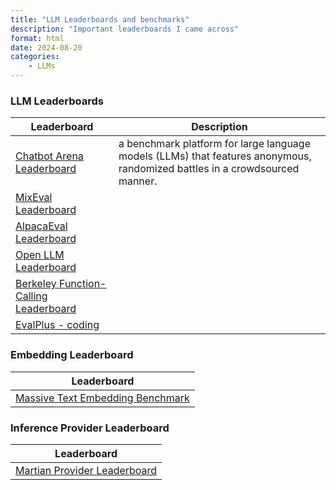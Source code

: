 ```yaml
---
title: "LLM Leaderboards and benchmarks"
description: "Important leaderboards I came across"
format: html
date: 2024-08-20
categories: 
    - LLMs
---
```


### LLM Leaderboards
| Leaderboard                                                                                | Description                                                                                                                 |
|--------------------------------------------------------------------------------------------|-----------------------------------------------------------------------------------------------------------------------------|
| [Chatbot Arena Leaderboard](https://huggingface.co/spaces/lmsys/chatbot-arena-leaderboard) | a benchmark platform for large language models (LLMs) that features anonymous, randomized battles in a crowdsourced manner. |
| [MixEval Leaderboard](https://mixeval.github.io/#leaderboard)                              |                                                                                                                             |
| [AlpacaEval Leaderboard](https://tatsu-lab.github.io/alpaca_eval/)                         |                                                                                                                             |
| [Open LLM Leaderboard](https://huggingface.co/spaces/HuggingFaceH4/open_llm_leaderboard)   |                                                                                                                             |
| [Berkeley Function-Calling Leaderboard](https://gorilla.cs.berkeley.edu/leaderboard.html)  |                                                                                                                             |
| [EvalPlus - coding](https://evalplus.github.io/leaderboard.html)  |                                                                                                                             |



### Embedding Leaderboard
| Leaderboard                                                                                |
|--------------------------------------------------------------------------------------------|
| [Massive Text Embedding Benchmark](https://huggingface.co/spaces/mteb/leaderboard) |

### Inference Provider Leaderboard
| Leaderboard                                                                                |
|--------------------------------------------------------------------------------------------|
| [Martian Provider Leaderboard](https://leaderboard.withmartian.com/) |